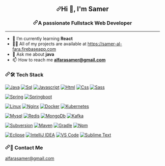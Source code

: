 <article class="markdown-body entry-content container-lg" itemprop="text"><h1 align="center"><a id="user-content-hi--im-Samer" class="anchor" aria-hidden="true" href="#hi--im-Samer"><svg class="octicon octicon-link" viewBox="0 0 16 16" version="1.1" width="16" height="16" aria-hidden="true"><path fill-rule="evenodd" d="M7.775 3.275a.75.75 0 001.06 1.06l1.25-1.25a2 2 0 112.83 2.83l-2.5 2.5a2 2 0 01-2.83 0 .75.75 0 00-1.06 1.06 3.5 3.5 0 004.95 0l2.5-2.5a3.5 3.5 0 00-4.95-4.95l-1.25 1.25zm-4.69 9.64a2 2 0 010-2.83l2.5-2.5a2 2 0 012.83 0 .75.75 0 001.06-1.06 3.5 3.5 0 00-4.95 0l-2.5 2.5a3.5 3.5 0 004.95 4.95l1.25-1.25a.75.75 0 00-1.06-1.06l-1.25 1.25a2 2 0 01-2.83 0z"></path></svg></a>Hi <g-emoji class="g-emoji" alias="wave" fallback-src="https://github.githubassets.com/images/icons/emoji/unicode/1f44b.png">👋</g-emoji>, I'm Samer</h1>
    <h3 align="center"><a id="user-content-A-passionate-Fullstack-Web-Developer" class="anchor" aria-hidden="true" href="#A-passionate-Fullstack-Web-Developer"><svg class="octicon octicon-link" viewBox="0 0 16 16" version="1.1" width="16" height="16" aria-hidden="true"><path fill-rule="evenodd" d="M7.775 3.275a.75.75 0 001.06 1.06l1.25-1.25a2 2 0 112.83 2.83l-2.5 2.5a2 2 0 01-2.83 0 .75.75 0 00-1.06 1.06 3.5 3.5 0 004.95 0l2.5-2.5a3.5 3.5 0 00-4.95-4.95l-1.25 1.25zm-4.69 9.64a2 2 0 010-2.83l2.5-2.5a2 2 0 012.83 0 .75.75 0 001.06-1.06 3.5 3.5 0 00-4.95 0l-2.5 2.5a3.5 3.5 0 004.95 4.95l1.25-1.25a.75.75 0 00-1.06-1.06l-1.25 1.25a2 2 0 01-2.83 0z"></path></svg></a>A passionate Fullstack Web Developer</h3>
    <hr>
    <ul>
        <li><g-emoji class="g-emoji" alias="seedling" fallback-src="https://github.githubassets.com/images/icons/emoji/unicode/1f331.png">🌱</g-emoji> I’m currently learning <strong>React</strong></li>
        <li><g-emoji class="g-emoji" alias="man_technologist" fallback-src="https://github.githubassets.com/images/icons/emoji/unicode/1f468-1f4bb.png">👨‍💻</g-emoji> All of my projects are available at <a href="https://samer-al-fara.firebaseapp.com/">https://samer-al-fara.firebaseapp.com</a></li>
        <li><g-emoji class="g-emoji" alias="speech_balloon" fallback-src="https://github.githubassets.com/images/icons/emoji/unicode/1f4ac.png">💬</g-emoji> Ask me about <strong>java</strong></li>
        <li><g-emoji class="g-emoji" alias="mailbox" fallback-src="https://github.githubassets.com/images/icons/emoji/unicode/1f4eb.png">📫</g-emoji> How to reach me <strong><a href="mailto:alfarasamer@gmail.com">alfarasamer@gmail.com</a></strong></li>
    </ul>
    <h3><a id="user-content--tech-stack" class="anchor" aria-hidden="true" href="#-tech-stack"><svg class="octicon octicon-link" viewBox="0 0 16 16" version="1.1" width="16" height="16" aria-hidden="true"><path fill-rule="evenodd" d="M7.775 3.275a.75.75 0 001.06 1.06l1.25-1.25a2 2 0 112.83 2.83l-2.5 2.5a2 2 0 01-2.83 0 .75.75 0 00-1.06 1.06 3.5 3.5 0 004.95 0l2.5-2.5a3.5 3.5 0 00-4.95-4.95l-1.25 1.25zm-4.69 9.64a2 2 0 010-2.83l2.5-2.5a2 2 0 012.83 0 .75.75 0 001.06-1.06 3.5 3.5 0 00-4.95 0l-2.5 2.5a3.5 3.5 0 004.95 4.95l1.25-1.25a.75.75 0 00-1.06-1.06l-1.25 1.25a2 2 0 01-2.83 0z"></path></svg></a><g-emoji class="g-emoji" alias="hammer_and_wrench" fallback-src="https://github.githubassets.com/images/icons/emoji/unicode/1f6e0.png">🛠</g-emoji> Tech Stack</h3>
    <p><a target="_blank" rel="noopener noreferrer" href="https://camo.githubusercontent.com/f2a3d5b6aaf8ed2a07310a42adced59f28d17b385402a53fb3d4501eb0d8ebf7/687474703a2f2f696d672e736869656c64732e696f2f62616467652f2d4a6176612d6538383932663f7374796c653d666c61742d737175617265266c6f676f3d6a617661266c6f676f436f6c6f723d7768697465"><img src="https://camo.githubusercontent.com/f2a3d5b6aaf8ed2a07310a42adced59f28d17b385402a53fb3d4501eb0d8ebf7/687474703a2f2f696d672e736869656c64732e696f2f62616467652f2d4a6176612d6538383932663f7374796c653d666c61742d737175617265266c6f676f3d6a617661266c6f676f436f6c6f723d7768697465" alt="Java" data-canonical-src="http://img.shields.io/badge/-Java-e8892f?style=flat-square&amp;logo=java&amp;logoColor=white" style="max-width: 100%;"></a>
        <a target="_blank" rel="noopener noreferrer" href="https://camo.githubusercontent.com/55a5d77237181562e2c1bade9a7cd80d8ba4661926e8f40a24f54751562c9e42/687474703a2f2f696d672e736869656c64732e696f2f62616467652f2d53716c2d3030373538663f7374796c653d666c61742d737175617265266c6f676f3d4d7973716c266c6f676f436f6c6f723d7768697465"><img src="https://camo.githubusercontent.com/55a5d77237181562e2c1bade9a7cd80d8ba4661926e8f40a24f54751562c9e42/687474703a2f2f696d672e736869656c64732e696f2f62616467652f2d53716c2d3030373538663f7374796c653d666c61742d737175617265266c6f676f3d4d7973716c266c6f676f436f6c6f723d7768697465" alt="Sql" data-canonical-src="http://img.shields.io/badge/-Sql-00758f?style=flat-square&amp;logo=Mysql&amp;logoColor=white" style="max-width: 100%;"></a>
        <a target="_blank" rel="noopener noreferrer" href="https://camo.githubusercontent.com/8e35a2800d4a923372cd1950ed414c6efc490babfbb47bb30a153c280e9bc1e9/687474703a2f2f696d672e736869656c64732e696f2f62616467652f2d4a6176617363726970742d6663643430303f7374796c653d666c61742d737175617265266c6f676f3d6a617661736372697074266c6f676f436f6c6f723d626c61636b"><img src="https://camo.githubusercontent.com/8e35a2800d4a923372cd1950ed414c6efc490babfbb47bb30a153c280e9bc1e9/687474703a2f2f696d672e736869656c64732e696f2f62616467652f2d4a6176617363726970742d6663643430303f7374796c653d666c61742d737175617265266c6f676f3d6a617661736372697074266c6f676f436f6c6f723d626c61636b" alt="Javascript" data-canonical-src="http://img.shields.io/badge/-Javascript-fcd400?style=flat-square&amp;logo=javascript&amp;logoColor=black" style="max-width: 100%;"></a>
        <a target="_blank" rel="noopener noreferrer" href="https://camo.githubusercontent.com/c43c140ddabe7dd136282d157c14a504a5bffcf99b52dcf8e76e4bf6441d3a4c/687474703a2f2f696d672e736869656c64732e696f2f62616467652f2d48746d6c2d6532346332373f7374796c653d666c61742d737175617265266c6f676f3d68746d6c35266c6f676f436f6c6f723d7768697465"><img src="https://camo.githubusercontent.com/c43c140ddabe7dd136282d157c14a504a5bffcf99b52dcf8e76e4bf6441d3a4c/687474703a2f2f696d672e736869656c64732e696f2f62616467652f2d48746d6c2d6532346332373f7374796c653d666c61742d737175617265266c6f676f3d68746d6c35266c6f676f436f6c6f723d7768697465" alt="Html" data-canonical-src="http://img.shields.io/badge/-Html-e24c27?style=flat-square&amp;logo=html5&amp;logoColor=white" style="max-width: 100%;"></a>
        <a target="_blank" rel="noopener noreferrer" href="https://camo.githubusercontent.com/f6350c7af1840a280bb2d7c0671266e52c55254ab83ba5264e0f2eb62cf56609/687474703a2f2f696d672e736869656c64732e696f2f62616467652f2d4373732d3261363566313f7374796c653d666c61742d737175617265266c6f676f3d63737333266c6f676f436f6c6f723d7768697465"><img src="https://camo.githubusercontent.com/f6350c7af1840a280bb2d7c0671266e52c55254ab83ba5264e0f2eb62cf56609/687474703a2f2f696d672e736869656c64732e696f2f62616467652f2d4373732d3261363566313f7374796c653d666c61742d737175617265266c6f676f3d63737333266c6f676f436f6c6f723d7768697465" alt="Css" data-canonical-src="http://img.shields.io/badge/-Css-2a65f1?style=flat-square&amp;logo=css3&amp;logoColor=white" style="max-width: 100%;"></a>
        <a target="_blank" rel="noopener noreferrer" href="https://camo.githubusercontent.com/c79c00f280f4151b04b27875fcf99356b97240432c35de877d6abc31e6153b30/687474703a2f2f696d672e736869656c64732e696f2f62616467652f2d536173732d6363363639393f7374796c653d666c61742d737175617265266c6f676f3d73617373266c6f676f436f6c6f723d7768697465"><img src="https://camo.githubusercontent.com/c79c00f280f4151b04b27875fcf99356b97240432c35de877d6abc31e6153b30/687474703a2f2f696d672e736869656c64732e696f2f62616467652f2d536173732d6363363639393f7374796c653d666c61742d737175617265266c6f676f3d73617373266c6f676f436f6c6f723d7768697465" alt="Sass" data-canonical-src="http://img.shields.io/badge/-Sass-cc6699?style=flat-square&amp;logo=sass&amp;logoColor=white" style="max-width: 100%;"></a>
           <p>
        <a target="_blank" rel="noopener noreferrer" href="https://camo.githubusercontent.com/3df24c93ae23da18b15faebbf6076b4a6668ba872942ee087d693bd0b54b4c8e/687474703a2f2f696d672e736869656c64732e696f2f62616467652f2d537072696e672d3664623333663f7374796c653d666c61742d737175617265266c6f676f3d737072696e67266c6f676f436f6c6f723d7768697465"><img src="https://camo.githubusercontent.com/3df24c93ae23da18b15faebbf6076b4a6668ba872942ee087d693bd0b54b4c8e/687474703a2f2f696d672e736869656c64732e696f2f62616467652f2d537072696e672d3664623333663f7374796c653d666c61742d737175617265266c6f676f3d737072696e67266c6f676f436f6c6f723d7768697465" alt="Spring" data-canonical-src="http://img.shields.io/badge/-Spring-6db33f?style=flat-square&amp;logo=spring&amp;logoColor=white" style="max-width: 100%;"></a>
        <a target="_blank" rel="noopener noreferrer" href="https://camo.githubusercontent.com/02090135c51384b5acd4267c03d08b128bec8bf5130f8e52545703a7fe61813f/687474703a2f2f696d672e736869656c64732e696f2f62616467652f2d537072696e67626f6f742d3632396533613f7374796c653d666c61742d737175617265266c6f676f3d737072696e67626f6f74266c6f676f436f6c6f723d7768697465"><img src="https://camo.githubusercontent.com/02090135c51384b5acd4267c03d08b128bec8bf5130f8e52545703a7fe61813f/687474703a2f2f696d672e736869656c64732e696f2f62616467652f2d537072696e67626f6f742d3632396533613f7374796c653d666c61742d737175617265266c6f676f3d737072696e67626f6f74266c6f676f436f6c6f723d7768697465" alt="Springboot" data-canonical-src="http://img.shields.io/badge/-Springboot-629e3a?style=flat-square&amp;logo=springboot&amp;logoColor=white" style="max-width: 100%;"></a>
    <p><a target="_blank" rel="noopener noreferrer" href="https://camo.githubusercontent.com/252b30ce4f6e3f0a169c4cd94929971b72db10681f5f22c02f6db11f4f75c8c8/687474703a2f2f696d672e736869656c64732e696f2f62616467652f2d4c696e75782d6661643133343f7374796c653d666c61742d737175617265266c6f676f3d6c696e7578266c6f676f436f6c6f723d626c61636b"><img src="https://camo.githubusercontent.com/252b30ce4f6e3f0a169c4cd94929971b72db10681f5f22c02f6db11f4f75c8c8/687474703a2f2f696d672e736869656c64732e696f2f62616467652f2d4c696e75782d6661643133343f7374796c653d666c61742d737175617265266c6f676f3d6c696e7578266c6f676f436f6c6f723d626c61636b" alt="Linux" data-canonical-src="http://img.shields.io/badge/-Linux-fad134?style=flat-square&amp;logo=linux&amp;logoColor=black" style="max-width: 100%;"></a>
        <a target="_blank" rel="noopener noreferrer" href="https://camo.githubusercontent.com/1ff13479e98a3ffe0d8c5c21de86d70c3af9903237859dda1f1aa6a245678cf2/687474703a2f2f696d672e736869656c64732e696f2f62616467652f2d4e67696e782d3262393930303f7374796c653d666c61742d737175617265266c6f676f3d6e67696e78266c6f676f436f6c6f723d7768697465"><img src="https://camo.githubusercontent.com/1ff13479e98a3ffe0d8c5c21de86d70c3af9903237859dda1f1aa6a245678cf2/687474703a2f2f696d672e736869656c64732e696f2f62616467652f2d4e67696e782d3262393930303f7374796c653d666c61742d737175617265266c6f676f3d6e67696e78266c6f676f436f6c6f723d7768697465" alt="Nginx" data-canonical-src="http://img.shields.io/badge/-Nginx-2b9900?style=flat-square&amp;logo=nginx&amp;logoColor=white" style="max-width: 100%;"></a>
        <a target="_blank" rel="noopener noreferrer" href="https://camo.githubusercontent.com/ee6494b9795158ffa1158e3dda7358fc077cbfae2b9dd94698033e473ad4e59d/687474703a2f2f696d672e736869656c64732e696f2f62616467652f2d446f636b65722d3335393665643f7374796c653d666c61742d737175617265266c6f676f3d646f636b6572266c6f676f436f6c6f723d7768697465"><img src="https://camo.githubusercontent.com/ee6494b9795158ffa1158e3dda7358fc077cbfae2b9dd94698033e473ad4e59d/687474703a2f2f696d672e736869656c64732e696f2f62616467652f2d446f636b65722d3335393665643f7374796c653d666c61742d737175617265266c6f676f3d646f636b6572266c6f676f436f6c6f723d7768697465" alt="Docker" data-canonical-src="http://img.shields.io/badge/-Docker-3596ed?style=flat-square&amp;logo=docker&amp;logoColor=white" style="max-width: 100%;"></a>
        <a target="_blank" rel="noopener noreferrer" href="https://camo.githubusercontent.com/62622d1028896615b7dbcf1a1ae2417818dea9bf341ff6b693b43bebfb341e30/687474703a2f2f696d672e736869656c64732e696f2f62616467652f2d4b756265726e657465732d3332366465363f7374796c653d666c61742d737175617265266c6f676f3d6b756265726e65746573266c6f676f436f6c6f723d7768697465"><img src="https://camo.githubusercontent.com/62622d1028896615b7dbcf1a1ae2417818dea9bf341ff6b693b43bebfb341e30/687474703a2f2f696d672e736869656c64732e696f2f62616467652f2d4b756265726e657465732d3332366465363f7374796c653d666c61742d737175617265266c6f676f3d6b756265726e65746573266c6f676f436f6c6f723d7768697465" alt="Kubernetes" data-canonical-src="http://img.shields.io/badge/-Kubernetes-326de6?style=flat-square&amp;logo=kubernetes&amp;logoColor=white" style="max-width: 100%;"></a></p>
    <p><a target="_blank" rel="noopener noreferrer" href="https://camo.githubusercontent.com/69a3768c95104161ae212a5ea09f9ac1bbf5bdcca0e379b1140a11909243676d/687474703a2f2f696d672e736869656c64732e696f2f62616467652f2d4d7973716c2d77686974653f7374796c653d666c61742d737175617265266c6f676f3d6d7973716c"><img src="https://camo.githubusercontent.com/69a3768c95104161ae212a5ea09f9ac1bbf5bdcca0e379b1140a11909243676d/687474703a2f2f696d672e736869656c64732e696f2f62616467652f2d4d7973716c2d77686974653f7374796c653d666c61742d737175617265266c6f676f3d6d7973716c" alt="Mysql" data-canonical-src="http://img.shields.io/badge/-Mysql-white?style=flat-square&amp;logo=mysql" style="max-width: 100%;"></a>
        <a target="_blank" rel="noopener noreferrer" href="https://camo.githubusercontent.com/55d1756a861b6aa8354e13725f7e6dd01f7df658fb23e928160adbfa41c66216/687474703a2f2f696d672e736869656c64732e696f2f62616467652f2d52656469732d77686974653f7374796c653d666c61742d737175617265266c6f676f3d7265646973"><img src="https://camo.githubusercontent.com/55d1756a861b6aa8354e13725f7e6dd01f7df658fb23e928160adbfa41c66216/687474703a2f2f696d672e736869656c64732e696f2f62616467652f2d52656469732d77686974653f7374796c653d666c61742d737175617265266c6f676f3d7265646973" alt="Redis" data-canonical-src="http://img.shields.io/badge/-Redis-white?style=flat-square&amp;logo=redis" style="max-width: 100%;"></a>
        <a target="_blank" rel="noopener noreferrer" href="https://camo.githubusercontent.com/c3c05e7328b2f244c09581a167c1182cdd36754536ce68c865620fa8f494ee21/687474703a2f2f696d672e736869656c64732e696f2f62616467652f2d4d6f6e676f44622d77686974653f7374796c653d666c61742d737175617265266c6f676f3d6d6f6e676f6462"><img src="https://camo.githubusercontent.com/c3c05e7328b2f244c09581a167c1182cdd36754536ce68c865620fa8f494ee21/687474703a2f2f696d672e736869656c64732e696f2f62616467652f2d4d6f6e676f44622d77686974653f7374796c653d666c61742d737175617265266c6f676f3d6d6f6e676f6462" alt="MongoDb" data-canonical-src="http://img.shields.io/badge/-MongoDb-white?style=flat-square&amp;logo=mongodb" style="max-width: 100%;"></a>
        <a target="_blank" rel="noopener noreferrer" href="https://camo.githubusercontent.com/6f520278c40877087fd6c35101c7b078441c6bca9c9d7b9f4cb4980c1c423767/687474703a2f2f696d672e736869656c64732e696f2f62616467652f2d4b61666b612d77686974653f7374796c653d666c61742d737175617265266c6f676f3d6170616368656b61666b61266c6f676f436f6c6f723d626c61636b"><img src="https://camo.githubusercontent.com/6f520278c40877087fd6c35101c7b078441c6bca9c9d7b9f4cb4980c1c423767/687474703a2f2f696d672e736869656c64732e696f2f62616467652f2d4b61666b612d77686974653f7374796c653d666c61742d737175617265266c6f676f3d6170616368656b61666b61266c6f676f436f6c6f723d626c61636b" alt="Kafka" data-canonical-src="http://img.shields.io/badge/-Kafka-white?style=flat-square&amp;logo=apachekafka&amp;logoColor=black" style="max-width: 100%;"></a>
    <p><a target="_blank" rel="noopener noreferrer" href="https://camo.githubusercontent.com/3ec85a15999aea47e839ba7d3f245143aff1dd0d7e2cda91c69bb7d17e2d9399/687474703a2f2f696d672e736869656c64732e696f2f62616467652f2d53756276657273696f6e2d77686974653f7374796c653d666c61742d737175617265266c6f676f3d73756276657273696f6e"><img src="https://camo.githubusercontent.com/3ec85a15999aea47e839ba7d3f245143aff1dd0d7e2cda91c69bb7d17e2d9399/687474703a2f2f696d672e736869656c64732e696f2f62616467652f2d53756276657273696f6e2d77686974653f7374796c653d666c61742d737175617265266c6f676f3d73756276657273696f6e" alt="Subversion" data-canonical-src="http://img.shields.io/badge/-Subversion-white?style=flat-square&amp;logo=subversion" style="max-width: 100%;"></a>
        <a target="_blank" rel="noopener noreferrer" href="https://camo.githubusercontent.com/595b3ad7086b2b7cc5b5ddaff6e7470590fef2da33a0642afffabd177d9ac71f/687474703a2f2f696d672e736869656c64732e696f2f62616467652f2d4d6176656e2d77686974653f7374796c653d666c61742d737175617265266c6f676f3d6170616368656d6176656e266c6f676f436f6c6f723d626332303433"><img src="https://camo.githubusercontent.com/595b3ad7086b2b7cc5b5ddaff6e7470590fef2da33a0642afffabd177d9ac71f/687474703a2f2f696d672e736869656c64732e696f2f62616467652f2d4d6176656e2d77686974653f7374796c653d666c61742d737175617265266c6f676f3d6170616368656d6176656e266c6f676f436f6c6f723d626332303433" alt="Maven" data-canonical-src="http://img.shields.io/badge/-Maven-white?style=flat-square&amp;logo=apachemaven&amp;logoColor=bc2043" style="max-width: 100%;"></a>
        <a target="_blank" rel="noopener noreferrer" href="https://camo.githubusercontent.com/ec8d39142c97ad8cdd5103358619a94481af8a154f489445feb79cfe95bad9d9/687474703a2f2f696d672e736869656c64732e696f2f62616467652f2d477261646c652d77686974653f7374796c653d666c61742d737175617265266c6f676f3d677261646c65266c6f676f436f6c6f723d303933303361"><img src="https://camo.githubusercontent.com/ec8d39142c97ad8cdd5103358619a94481af8a154f489445feb79cfe95bad9d9/687474703a2f2f696d672e736869656c64732e696f2f62616467652f2d477261646c652d77686974653f7374796c653d666c61742d737175617265266c6f676f3d677261646c65266c6f676f436f6c6f723d303933303361" alt="Gradle" data-canonical-src="http://img.shields.io/badge/-Gradle-white?style=flat-square&amp;logo=gradle&amp;logoColor=09303a" style="max-width: 100%;"></a>
        <a target="_blank" rel="noopener noreferrer" href="https://camo.githubusercontent.com/e762fe0f185005a2d3fd3a467cdf4403ebc920f9e18e94bf23836081b1f9573d/687474703a2f2f696d672e736869656c64732e696f2f62616467652f2d4e706d2d77686974653f7374796c653d666c61742d737175617265266c6f676f3d6e706d266c6f676f436f6c6f723d7768697465"><img src="https://camo.githubusercontent.com/e762fe0f185005a2d3fd3a467cdf4403ebc920f9e18e94bf23836081b1f9573d/687474703a2f2f696d672e736869656c64732e696f2f62616467652f2d4e706d2d77686974653f7374796c653d666c61742d737175617265266c6f676f3d6e706d266c6f676f436f6c6f723d7768697465" alt="Npm" data-canonical-src="http://img.shields.io/badge/-Npm-white?style=flat-square&amp;logo=npm&amp;logoColor=white" style="max-width: 100%;"></a>
    <p><a target="_blank" rel="noopener noreferrer" href="https://camo.githubusercontent.com/4cbd83a8f1d831d5146e4b9b475b2141de4f2b037619c77cbb1aae6411b3ec1c/687474703a2f2f696d672e736869656c64732e696f2f62616467652f2d45636c697073652d3431333437653f7374796c653d666c61742d737175617265266c6f676f3d65636c69707365266c6f676f436f6c6f723d7768697465"><img src="https://camo.githubusercontent.com/4cbd83a8f1d831d5146e4b9b475b2141de4f2b037619c77cbb1aae6411b3ec1c/687474703a2f2f696d672e736869656c64732e696f2f62616467652f2d45636c697073652d3431333437653f7374796c653d666c61742d737175617265266c6f676f3d65636c69707365266c6f676f436f6c6f723d7768697465" alt="Eclipse" data-canonical-src="http://img.shields.io/badge/-Eclipse-41347e?style=flat-square&amp;logo=eclipse&amp;logoColor=white" style="max-width: 100%;"></a>
        <a target="_blank" rel="noopener noreferrer" href="https://camo.githubusercontent.com/a4b9c6327b7d40feebe847ce5ccc2765b36deb9aa208b21eeae8f9a2c9f043cf/687474703a2f2f696d672e736869656c64732e696f2f62616467652f2d496e74656c6c694a253230494445412d626c61636b3f7374796c653d666c61742d737175617265266c6f676f3d696e74656c6c696a69646561266c6f676f436f6c6f723d7768697465"><img src="https://camo.githubusercontent.com/a4b9c6327b7d40feebe847ce5ccc2765b36deb9aa208b21eeae8f9a2c9f043cf/687474703a2f2f696d672e736869656c64732e696f2f62616467652f2d496e74656c6c694a253230494445412d626c61636b3f7374796c653d666c61742d737175617265266c6f676f3d696e74656c6c696a69646561266c6f676f436f6c6f723d7768697465" alt="IntelliJ IDEA" data-canonical-src="http://img.shields.io/badge/-IntelliJ%20IDEA-black?style=flat-square&amp;logo=intellijidea&amp;logoColor=white" style="max-width: 100%;"></a>
        <a target="_blank" rel="noopener noreferrer" href="https://camo.githubusercontent.com/a3a52c37339cdea47c69f81e6ffdb315ae1bd045fb997187b6a1a00350659d93/687474703a2f2f696d672e736869656c64732e696f2f62616467652f2d5653253230436f64652d626c61636b3f7374796c653d666c61742d737175617265266c6f676f3d76697375616c73747564696f636f6465266c6f676f436f6c6f723d336161376632"><img src="https://camo.githubusercontent.com/a3a52c37339cdea47c69f81e6ffdb315ae1bd045fb997187b6a1a00350659d93/687474703a2f2f696d672e736869656c64732e696f2f62616467652f2d5653253230436f64652d626c61636b3f7374796c653d666c61742d737175617265266c6f676f3d76697375616c73747564696f636f6465266c6f676f436f6c6f723d336161376632" alt="VS Code" data-canonical-src="http://img.shields.io/badge/-VS%20Code-black?style=flat-square&amp;logo=visualstudiocode&amp;logoColor=3aa7f2" style="max-width: 100%;"></a>
        <a target="_blank" rel="noopener noreferrer" href="https://camo.githubusercontent.com/d7ad2a00db726cd53eaf2e3590a83345662e3682728de6c06d41b3f177964f25/687474703a2f2f696d672e736869656c64732e696f2f62616467652f2d5375626c696d65253230546578742d3438343834383f7374796c653d666c61742d737175617265266c6f676f3d7375626c696d6574657874"><img src="https://camo.githubusercontent.com/d7ad2a00db726cd53eaf2e3590a83345662e3682728de6c06d41b3f177964f25/687474703a2f2f696d672e736869656c64732e696f2f62616467652f2d5375626c696d65253230546578742d3438343834383f7374796c653d666c61742d737175617265266c6f676f3d7375626c696d6574657874" alt="Sublime Text" data-canonical-src="http://img.shields.io/badge/-Sublime%20Text-484848?style=flat-square&amp;logo=sublimetext" style="max-width: 100%;"></a></p>
    <h3><a id="user-content--contact-me" class="anchor" aria-hidden="true" href="#-contact-me"><svg class="octicon octicon-link" viewBox="0 0 16 16" version="1.1" width="16" height="16" aria-hidden="true"><path fill-rule="evenodd" d="M7.775 3.275a.75.75 0 001.06 1.06l1.25-1.25a2 2 0 112.83 2.83l-2.5 2.5a2 2 0 01-2.83 0 .75.75 0 00-1.06 1.06 3.5 3.5 0 004.95 0l2.5-2.5a3.5 3.5 0 00-4.95-4.95l-1.25 1.25zm-4.69 9.64a2 2 0 010-2.83l2.5-2.5a2 2 0 012.83 0 .75.75 0 001.06-1.06 3.5 3.5 0 00-4.95 0l-2.5 2.5a3.5 3.5 0 004.95 4.95l1.25-1.25a.75.75 0 00-1.06-1.06l-1.25 1.25a2 2 0 01-2.83 0z"></path></svg></a><g-emoji class="g-emoji" alias="speech_balloon" fallback-src="https://github.githubassets.com/images/icons/emoji/unicode/1f4ac.png">💬</g-emoji> Contact Me</h3>
    <p><a href="mailto:alfarasamer@gmail.com">alfarasamer@gmail.com</a></p>
</article>
